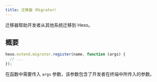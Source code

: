 ```yaml
---
title: 迁移器（Migrator）
---
```


迁移器帮助开发者从其他系统迁移到 Hexo。

## 概要

```js
hexo.extend.migrator.register(name, function (args) {
  // ...
});
```

在函数中需要传入 `args` 参数，该参数包含了开发者在终端中所传入的参数。
